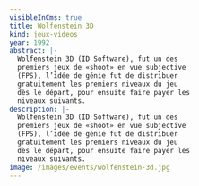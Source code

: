 ```yaml
---
visibleInCms: true
title: Wolfenstein 3D
kind: jeux-videos
year: 1992
abstract: |-
  Wolfenstein 3D (ID Software), fut un des
  premiers jeux de «shoot» en vue subjective
  (FPS), l’idée de génie fut de distribuer
  gratuitement les premiers niveaux du jeu
  dès le départ, pour ensuite faire payer les
  niveaux suivants.
description: |-
  Wolfenstein 3D (ID Software), fut un des
  premiers jeux de «shoot» en vue subjective
  (FPS), l’idée de génie fut de distribuer
  gratuitement les premiers niveaux du jeu
  dès le départ, pour ensuite faire payer les
  niveaux suivants.
image: /images/events/wolfenstein-3d.jpg
---
```


